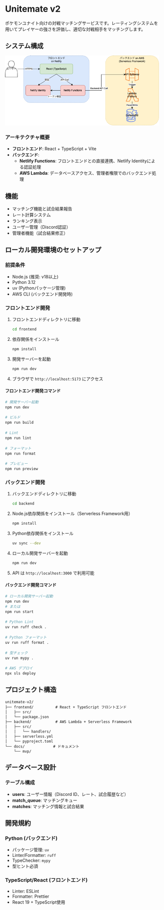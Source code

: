 # Unitemate v2

ポケモンユナイト向けの対戦マッチングサービスです。レーティングシステムを用いてプレイヤーの強さを評価し、適切な対戦相手をマッチングします。

## システム構成

![システム構成図](docs/mvp/img/unitemate-v2.drawio.png)

### アーキテクチャ概要

- **フロントエンド**: React + TypeScript + Vite
- **バックエンド**: 
  - **Netlify Functions**: フロントエンドとの直接連携、Netlify Identityによる認証処理
  - **AWS Lambda**: データベースアクセス、管理者権限でのバックエンド処理

## 機能

- マッチング機能と試合結果報告
- レート計算システム  
- ランキング表示
- ユーザー管理（Discord認証）
- 管理者機能（試合結果修正）

## ローカル開発環境のセットアップ

### 前提条件

- Node.js (推奨: v18以上)
- Python 3.12
- uv (Pythonパッケージ管理)
- AWS CLI (バックエンド開発時)

### フロントエンド開発

1. フロントエンドディレクトリに移動
   ```bash
   cd frontend
   ```

2. 依存関係をインストール
   ```bash
   npm install
   ```

3. 開発サーバーを起動
   ```bash
   npm run dev
   ```

4. ブラウザで `http://localhost:5173` にアクセス

#### フロントエンド開発コマンド

```bash
# 開発サーバー起動
npm run dev

# ビルド
npm run build

# Lint
npm run lint

# フォーマット
npm run format

# プレビュー
npm run preview
```

### バックエンド開発

1. バックエンドディレクトリに移動
   ```bash
   cd backend
   ```

2. Node.js依存関係をインストール（Serverless Framework用）
   ```bash
   npm install
   ```

3. Python依存関係をインストール
   ```bash
   uv sync --dev
   ```

4. ローカル開発サーバーを起動
   ```bash
   npm run dev
   ```

5. API は `http://localhost:3000` で利用可能

#### バックエンド開発コマンド

```bash
# ローカル開発サーバー起動
npm run dev
# または
npm run start

# Python Lint
uv run ruff check .

# Python フォーマット
uv run ruff format .

# 型チェック
uv run mypy .

# AWS デプロイ
npx sls deploy
```

## プロジェクト構造

```
unitemate-v2/
├── frontend/          # React + TypeScript フロントエンド
│   ├── src/
│   └── package.json
├── backend/           # AWS Lambda + Serverless Framework
│   ├── src/
│   │   └── handlers/
│   ├── serverless.yml
│   └── pyproject.toml
└── docs/             # ドキュメント
    └── mvp/
```

## データベース設計

### テーブル構成

- **users**: ユーザー情報（Discord ID、レート、試合履歴など）
- **match_queue**: マッチングキュー
- **matches**: マッチング情報と試合結果

## 開発規約

### Python (バックエンド)
- パッケージ管理: `uv`
- Linter/Formatter: `ruff`
- TypeChecker: `mypy`
- 型ヒント必須

### TypeScript/React (フロントエンド)
- Linter: ESLint
- Formatter: Prettier
- React 19 + TypeScript使用